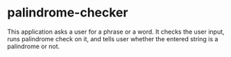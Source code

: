 # palindrome-checker
This application asks a user for a phrase or a word. It checks the user input, runs palindrome check on it, and tells user whether the entered string is a palindrome or not.
